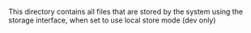 This directory contains all files that are stored by the system using the storage interface, 
when set to use local store mode (dev only)